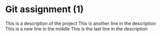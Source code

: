 # Git assignment (1)
This is a description of the project
This is another line in the description
This is a new line in the middle
This is the last line in the description
